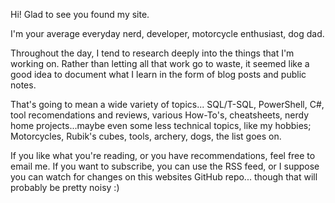 Hi! Glad to see you found my site.

I'm your average everyday nerd, developer, motorcycle enthusiast, dog dad.

Throughout the day, I tend to research deeply into the things that I'm working on. Rather than letting all that work go to waste, it seemed like a good idea to document what I learn in the form of blog posts and public notes.

That's going to mean a wide variety of topics... SQL/T-SQL, PowerShell, C#, tool recomendations and reviews, various How-To's, cheatsheets, nerdy home projects...maybe even some less technical topics, like my hobbies; Motorcycles, Rubik's cubes, tools, archery, dogs, the list goes on.

If you like what you're reading, or you have recommendations, feel free to email me. If you want to subscribe, you can use the RSS feed, or I suppose you can watch for changes on this websites GitHub repo... though that will probably be pretty noisy :)
